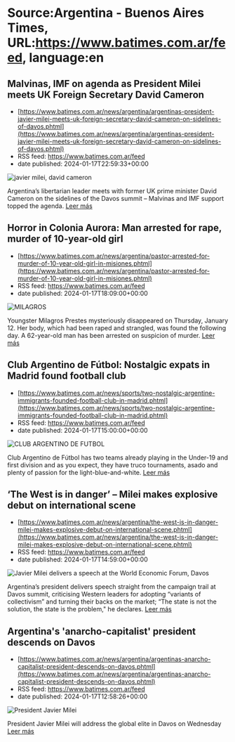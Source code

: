 # Source:Argentina - Buenos Aires Times, URL:https://www.batimes.com.ar/feed, language:en

## Malvinas, IMF on agenda as President Milei meets UK Foreign Secretary David Cameron
 - [https://www.batimes.com.ar/news/argentina/argentinas-president-javier-milei-meets-uk-foreign-secretary-david-cameron-on-sidelines-of-davos.phtml](https://www.batimes.com.ar/news/argentina/argentinas-president-javier-milei-meets-uk-foreign-secretary-david-cameron-on-sidelines-of-davos.phtml)
 - RSS feed: https://www.batimes.com.ar/feed
 - date published: 2024-01-17T22:59:33+00:00

<p><img alt="javier milei, david cameron" src="https://fotos.perfil.com/2024/01/17/trim/540/304/javier-milei-david-cameron-1739530.jpg" /></p>Argentina’s libertarian leader meets with former UK prime minister David Cameron on the sidelines of the Davos summit – Malvinas and IMF support topped the agenda. <a href="https://www.batimes.com.ar/news/argentina/argentinas-president-javier-milei-meets-uk-foreign-secretary-david-cameron-on-sidelines-of-davos.phtml">Leer más</a>

## Horror in Colonia Aurora: Man arrested for rape, murder of 10-year-old girl
 - [https://www.batimes.com.ar/news/argentina/pastor-arrested-for-murder-of-10-year-old-girl-in-misiones.phtml](https://www.batimes.com.ar/news/argentina/pastor-arrested-for-murder-of-10-year-old-girl-in-misiones.phtml)
 - RSS feed: https://www.batimes.com.ar/feed
 - date published: 2024-01-17T18:09:00+00:00

<p><img alt="MILAGROS" src="https://fotos.perfil.com/2024/01/16/trim/540/304/milagros-1738715.jpg" /></p>Youngster Milagros Prestes mysteriously disappeared on Thursday, January 12. Her body, which had been raped and strangled, was found the following day. A 62-year-old man has been arrested on suspicion of murder.
 <a href="https://www.batimes.com.ar/news/argentina/pastor-arrested-for-murder-of-10-year-old-girl-in-misiones.phtml">Leer más</a>

## Club Argentino de Fútbol: Nostalgic expats in Madrid found football club
 - [https://www.batimes.com.ar/news/sports/two-nostalgic-argentine-immigrants-founded-football-club-in-madrid.phtml](https://www.batimes.com.ar/news/sports/two-nostalgic-argentine-immigrants-founded-football-club-in-madrid.phtml)
 - RSS feed: https://www.batimes.com.ar/feed
 - date published: 2024-01-17T15:00:00+00:00

<p><img alt="CLUB ARGENTINO DE FUTBOL" src="https://fotos.perfil.com/2023/11/13/trim/540/304/club-argentino-de-futbol-1696899.jpg" /></p>Club Argentino de Fútbol has two teams already playing in the Under-19 and first division and as you expect, they have truco tournaments, asado and plenty of passion for the light-blue-and-white. <a href="https://www.batimes.com.ar/news/sports/two-nostalgic-argentine-immigrants-founded-football-club-in-madrid.phtml">Leer más</a>

## ‘The West is in danger’ – Milei makes explosive debut on international scene
 - [https://www.batimes.com.ar/news/argentina/the-west-is-in-danger-milei-makes-explosive-debut-on-international-scene.phtml](https://www.batimes.com.ar/news/argentina/the-west-is-in-danger-milei-makes-explosive-debut-on-international-scene.phtml)
 - RSS feed: https://www.batimes.com.ar/feed
 - date published: 2024-01-17T14:59:00+00:00

<p><img alt="Javier Milei delivers a speech at the World Economic Forum, Davos" src="https://fotos.perfil.com/2024/01/17/trim/540/304/javier-milei-delivers-a-speech-at-the-world-economic-forum-davos-1739203.jpg" /></p>Argentina’s president delivers speech straight from the campaign trail at Davos summit, criticising Western leaders for adopting “variants of collectivism” and turning their backs on the market; “The state is not the solution, the state is the problem," he declares. <a href="https://www.batimes.com.ar/news/argentina/the-west-is-in-danger-milei-makes-explosive-debut-on-international-scene.phtml">Leer más</a>

## Argentina's 'anarcho-capitalist' president descends on Davos
 - [https://www.batimes.com.ar/news/argentina/argentinas-anarcho-capitalist-president-descends-on-davos.phtml](https://www.batimes.com.ar/news/argentina/argentinas-anarcho-capitalist-president-descends-on-davos.phtml)
 - RSS feed: https://www.batimes.com.ar/feed
 - date published: 2024-01-17T12:58:26+00:00

<p><img alt="President Javier Milei" src="https://fotos.perfil.com/2024/01/13/trim/540/304/president-javier-milei-1736983.jpg" /></p>President Javier Milei will address the global elite in Davos on Wednesday <a href="https://www.batimes.com.ar/news/argentina/argentinas-anarcho-capitalist-president-descends-on-davos.phtml">Leer más</a>

